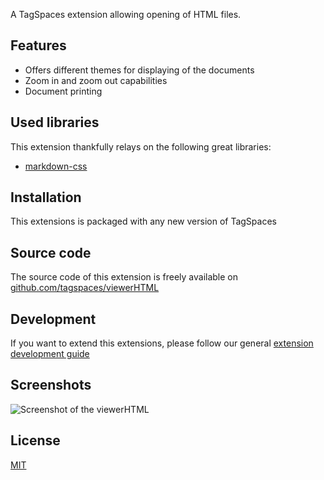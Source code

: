 A TagSpaces extension allowing opening of HTML files.

## Features

* Offers different themes for displaying of the documents
* Zoom in and zoom out capabilities
* Document printing

## Used libraries
This extension thankfully relays on the following great libraries:

* [markdown-css](https://github.com/rhiokim/markdown-css)

## Installation

This extensions is packaged with any new version of TagSpaces

## Source code

The source code of this extension is freely available on [github.com/tagspaces/viewerHTML](https://github.com/tagspaces/viewerHTML/)

## Development

If you want to extend this extensions, please follow our general [extension development guide](http://tagspaces.org/documentation/extension-development-guide)

## Screenshots

![Screenshot of the viewerHTML](http://tagspaces.org/extensions/editorHTML/viewerHTML-screenshot.png)

## License

[MIT](https://github.com/tagspaces/viewerHTML/blob/master/LICENSE.txt)
